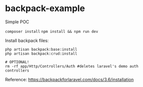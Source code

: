# backpack-example
Simple POC

`composer install`
`npm install && npm run dev`

Install backpack files:
```
php artisan backpack:base:install
php artisan backpack:crud:install

# OPTIONAL!
rm -rf app/Http/Controllers/Auth #deletes laravel's demo auth controllers
```

Reference: https://backpackforlaravel.com/docs/3.6/installation
